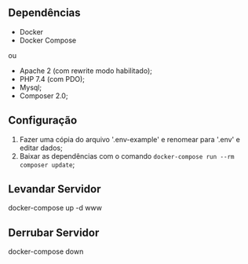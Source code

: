 ## Dependências

- Docker
- Docker Compose

ou

- Apache 2 (com rewrite modo habilitado);
- PHP 7.4 (com PDO);
- Mysql;
- Composer 2.0;


## Configuração

1. Fazer uma cópia do arquivo '.env-example' e renomear para '.env' e editar dados;
2. Baixar as dependências com o comando `docker-compose run --rm composer update`;


## Levandar Servidor

docker-compose up -d www


## Derrubar Servidor

docker-compose down